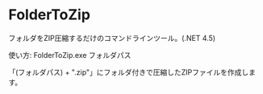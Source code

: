 FolderToZip
===========

フォルダをZIP圧縮するだけのコマンドラインツール。(.NET 4.5)

使い方: FolderToZip.exe フォルダパス

「(フォルダパス) + ".zip"」にフォルダ付きで圧縮したZIPファイルを作成します。
